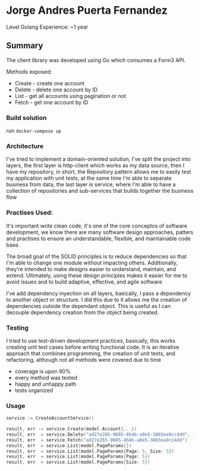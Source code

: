 # Jorge Andres Puerta Fernandez

Level Golang Experience: ~1 year

## Summary

The client library was developed using Go which consumes a Form3 API.

Methods exposed:

* Create - create one account
* Delete - delete one account by ID
* List - get all accounts using pagination or not 
* Fetch - get one account by ID

### Build solution

run ```docker-compose up```

### Architecture

I've tried to implement a domain-oriented solution, I've split the project into layers, the first layer is http-client which works as my data source, then I have my repository, in short, the Repository pattern allows me to easily test my application with unit tests, at the same time I'm able to separate business from data, the last layer is service, where I'm able to have a collection of repositories and sub-services that builds together the business flow  

### Practises Used:

It's important write clean code, it's one of the core conceptos of software development, we know there are many software design approaches, patters and practises to ensure an understandable, flexible, and maintainable code base.

The broad goal of the SOLID principles is to reduce dependencies so that I'm able to change one module without impacting others. Additionally, they’re intended to make designs easier to understand, maintain, and extend. Ultimately, using these design principles makes it easier for me to avoid issues and to build adaptive, effective, and agile software

I've add dependency inyection on all layers, basically, I pass a dependency to another object or structure. I did this due to it allows me the creation of dependencies outside the dependant object. This is useful as I can decouple dependency creation from the object being created. 

### Testing

I tried to use test-driven development practices, basically, this works creating unit test cases before writing functional code. It is an iterative approach that combines programming, the creation of unit tests, and refactoring, although not all methods were covered due to time

* coverage is upon 90%
* every method was tested
* happy and unhappy path
* tests organized 

### Usage

```go
service := CreateAccountService()

result, err := service.Create(model.Account{...})
result, err  = service.Delete("ad27e265-9605-4b4b-a0e5-3003ea9cc4dd", 1)
result, err  = service.Fetch("ad27e265-9605-4b4b-a0e5-3003ea9cc4dd")
result, err  = service.List(model.PageParams{})
result, err  = service.List(model.PageParams{Page: 5, Size: 5})
result, err  = service.List(model.PageParams{Page: 5})
result, err  = service.List(model.PageParams{Size: 5})
```
